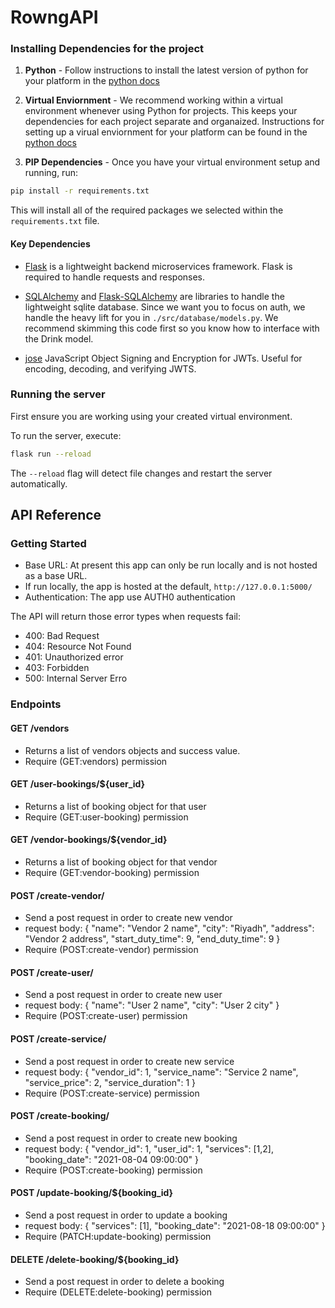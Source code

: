# RowngAPI

### Installing Dependencies for the project

1. **Python** - Follow instructions to install the latest version of python for your platform in the [python docs](https://docs.python.org/3/using/unix.html#getting-and-installing-the-latest-version-of-python)


2. **Virtual Enviornment** - We recommend working within a virtual environment whenever using Python for projects. This keeps your dependencies for each project separate and organaized. Instructions for setting up a virual enviornment for your platform can be found in the [python docs](https://packaging.python.org/guides/installing-using-pip-and-virtual-environments/)


3. **PIP Dependencies** - Once you have your virtual environment setup and running, run:
```bash
pip install -r requirements.txt
```
This will install all of the required packages we selected within the `requirements.txt` file.

#### Key Dependencies

- [Flask](http://flask.pocoo.org/) is a lightweight backend microservices framework. Flask is required to handle requests and responses.

- [SQLAlchemy](https://www.sqlalchemy.org/) and [Flask-SQLAlchemy](https://flask-sqlalchemy.palletsprojects.com/en/2.x/) are libraries to handle the lightweight sqlite database. Since we want you to focus on auth, we handle the heavy lift for you in `./src/database/models.py`. We recommend skimming this code first so you know how to interface with the Drink model.

- [jose](https://python-jose.readthedocs.io/en/latest/) JavaScript Object Signing and Encryption for JWTs. Useful for encoding, decoding, and verifying JWTS.

### Running the server

First ensure you are working using your created virtual environment.

To run the server, execute:

```bash
flask run --reload
```

The `--reload` flag will detect file changes and restart the server automatically.

## API Reference

### Getting Started
- Base URL: At present this app can only be run locally and is not hosted as a base URL.
- If run locally, the app is hosted at the default, `http://127.0.0.1:5000/`
- Authentication: The app use AUTH0 authentication

The API will return those error types when requests fail:
- 400: Bad Request
- 404: Resource Not Found
- 401: Unauthorized error
- 403: Forbidden
- 500: Internal Server Erro

### Endpoints 
#### GET /vendors
- Returns a list of vendors objects and success value.
- Require (GET:vendors) permission

#### GET /user-bookings/${user_id}
- Returns a list of booking object for that user
- Require (GET:user-booking) permission

#### GET /vendor-bookings/${vendor_id}
- Returns a list of booking object for that vendor
- Require (GET:vendor-booking) permission

#### POST /create-vendor/
- Send a post request in order to create new vendor
- request body:
{
    "name": "Vendor 2 name",
    "city": "Riyadh",
    "address": "Vendor 2 address",
    "start_duty_time": 9,
    "end_duty_time": 9
}
- Require (POST:create-vendor) permission

#### POST /create-user/
- Send a post request in order to create new user
- request body:
{
    "name": "User 2 name",
    "city": "User 2 city"
}
- Require (POST:create-user) permission

#### POST /create-service/
- Send a post request in order to create new service
- request body:
{
    "vendor_id": 1,
    "service_name": "Service 2 name",
    "service_price": 2,
    "service_duration": 1
}
- Require (POST:create-service) permission

#### POST /create-booking/
- Send a post request in order to create new booking
- request body:
{
    "vendor_id": 1,
    "user_id": 1,
    "services": [1,2],
    "booking_date": "2021-08-04 09:00:00"
}
- Require (POST:create-booking) permission

#### POST /update-booking/${booking_id}
- Send a post request in order to update a booking
- request body:
{
    "services": [1],
    "booking_date": "2021-08-18 09:00:00"
}
- Require (PATCH:update-booking) permission

#### DELETE /delete-booking/${booking_id}
- Send a post request in order to delete a booking
- Require (DELETE:delete-booking) permission
